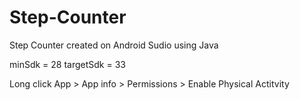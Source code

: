 # Step-Counter
Step Counter created on Android Sudio using Java 

minSdk = 28
targetSdk = 33

Long click App > App info > Permissions > Enable Physical Actitvity
